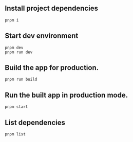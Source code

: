 
## Install project dependencies
    pnpm i

## Start dev environment
    pnpm dev
    pnpm run dev

## Build the app for production.
    pnpm run build

## Run the built app in production mode.
    pnpm start

## List dependencies
    pnpm list
